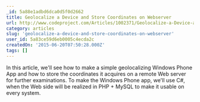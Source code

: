 ```yaml
---
_id: 5a88e1adbd6dca0d5f0d2662
title: Geolocalize a Device and Store Coordinates on Webserver
url: http://www.codeproject.com/Articles/1002371/Geolocalize-a-Device-and-Store-Coordinates-on-Webs
category: articles
slug: 'geolocalize-a-device-and-store-coordinates-on-webserver'
user_id: 5a83ce59d6eb0005c4ecda2c
createdOn: '2015-06-20T07:50:28.000Z'
tags: []
---
```


In this article, we'll see how to make a simple geolocalizing Windows Phone App and how to store the coordinates it acquires on a remote Web server for further examinations. To make the Windows Phone app, we'll use C#, when the Web side will be realized in PHP + MySQL to make it usable on every system.
